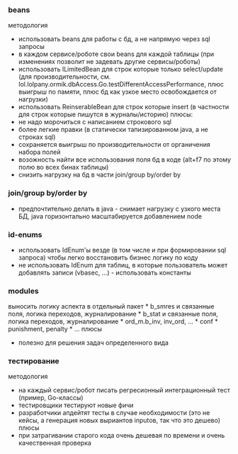### beans

методология
* использовать beans для работы с бд, а не напрямую через sql запросы
* в каждом сервисе/роботе свои beans для каждой таблицы (при изменениях позволит не задевать другие сервисы/роботы)
* использовать ILimitedBean для строк которые только select/update (для производительности, см. lol.lolpany.ormik.dbAccess.Go.testDifferentAccessPerformance, плюс выигрыш по памяти, плюс бд как узкое место освобождается от нагрузки)
* использовать ReinserableBean для строк которые insert (в частности для строк которые пишутся в журналы/историю)
плюсы:
* не надо морочиться с написанием строкового sql
* более легкие правки (в статически тапизированном java, а не строках sql)
* сохраняется выигрыш по производительности от органичения набора полей
* возожность найти все использования поля бд в коде (alt+f7 по этому полю во всех бинах таблицы)
* снизить нагрузку на бд в части join/group by/order by

















### join/group by/order by

* предпочтительно делать в java - снимает нагрузку с узкого места БД, java горизонтально масштабируется добавлением node

















### id-enums

* использовать IdEnum'ы везде (в том числе и при формировании sql запроса) чтобы легко восстановить бизнес логику по коду
* не использовать IdEnum для таблиц, в которые пользователь может добавлять записи (vbasec, ...) - использовать константы

















### modules

выносить логику аспекта в отдельный пакет 
    * b_smres и связанные поля, логика переходов, журналирование
    * b_stat и связанные поля, логика переходов, журналирование
    * ord_m.b_inv, inv_ord, ...
    * conf
    * punishment, penalty
    * ...
плюсы
* полезно для решения задач определенного вида

















### тестирование

методология
* на каждый сервис/робот писать регресионный интеграционный тест (пример, Go-классы)
* тестировщики тестируют новые фичи
* разработчики апдейтят тесты в случае необходимости (это не кейсы, а генерация новых выриантов inputов, так что это дешево)
плюсы
* при затрагивании старого кода очень дешевая по времени и очень качественная проверка
